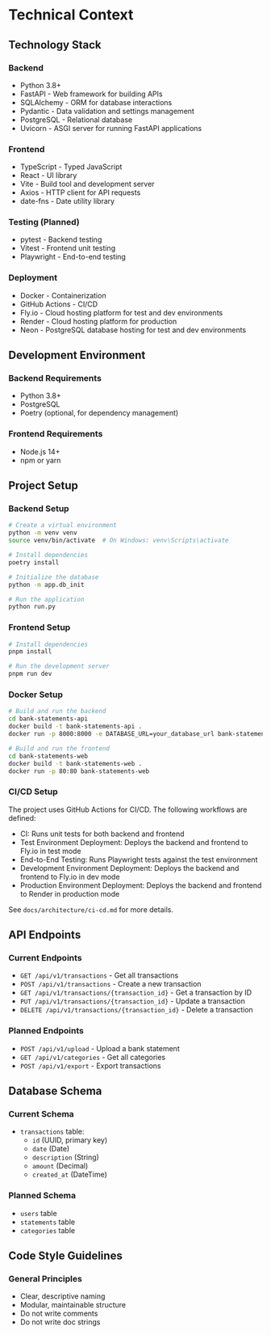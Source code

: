 # Technical Context

## Technology Stack

### Backend

- Python 3.8+
- FastAPI - Web framework for building APIs
- SQLAlchemy - ORM for database interactions
- Pydantic - Data validation and settings management
- PostgreSQL - Relational database
- Uvicorn - ASGI server for running FastAPI applications

### Frontend

- TypeScript - Typed JavaScript
- React - UI library
- Vite - Build tool and development server
- Axios - HTTP client for API requests
- date-fns - Date utility library

### Testing (Planned)

- pytest - Backend testing
- Vitest - Frontend unit testing
- Playwright - End-to-end testing

### Deployment

- Docker - Containerization
- GitHub Actions - CI/CD
- Fly.io - Cloud hosting platform for test and dev environments
- Render - Cloud hosting platform for production
- Neon - PostgreSQL database hosting for test and dev environments

## Development Environment

### Backend Requirements

- Python 3.8+
- PostgreSQL
- Poetry (optional, for dependency management)

### Frontend Requirements

- Node.js 14+
- npm or yarn

## Project Setup

### Backend Setup

```bash
# Create a virtual environment
python -m venv venv
source venv/bin/activate  # On Windows: venv\Scripts\activate

# Install dependencies
poetry install

# Initialize the database
python -m app.db_init

# Run the application
python run.py
```

### Frontend Setup

```bash
# Install dependencies
pnpm install

# Run the development server
pnpm run dev
```

### Docker Setup

```bash
# Build and run the backend
cd bank-statements-api
docker build -t bank-statements-api .
docker run -p 8000:8000 -e DATABASE_URL=your_database_url bank-statements-api

# Build and run the frontend
cd bank-statements-web
docker build -t bank-statements-web .
docker run -p 80:80 bank-statements-web
```

### CI/CD Setup

The project uses GitHub Actions for CI/CD. The following workflows are defined:

- CI: Runs unit tests for both backend and frontend
- Test Environment Deployment: Deploys the backend and frontend to Fly.io in test mode
- End-to-End Testing: Runs Playwright tests against the test environment
- Development Environment Deployment: Deploys the backend and frontend to Fly.io in dev mode
- Production Environment Deployment: Deploys the backend and frontend to Render in production mode

See `docs/architecture/ci-cd.md` for more details.

## API Endpoints

### Current Endpoints

- `GET /api/v1/transactions` - Get all transactions
- `POST /api/v1/transactions` - Create a new transaction
- `GET /api/v1/transactions/{transaction_id}` - Get a transaction by ID
- `PUT /api/v1/transactions/{transaction_id}` - Update a transaction
- `DELETE /api/v1/transactions/{transaction_id}` - Delete a transaction

### Planned Endpoints

- `POST /api/v1/upload` - Upload a bank statement
- `GET /api/v1/categories` - Get all categories
- `POST /api/v1/export` - Export transactions

## Database Schema

### Current Schema

- `transactions` table:
  - `id` (UUID, primary key)
  - `date` (Date)
  - `description` (String)
  - `amount` (Decimal)
  - `created_at` (DateTime)

### Planned Schema

- `users` table
- `statements` table
- `categories` table

## Code Style Guidelines

### General Principles

- Clear, descriptive naming
- Modular, maintainable structure
- Do not write comments
- Do not write doc strings
